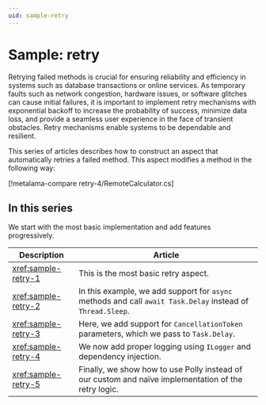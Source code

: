```yaml
---
uid: sample-retry
---
```


# Sample: retry

Retrying failed methods is crucial for ensuring reliability and efficiency in systems such as database transactions or online services. As temporary faults such as network congestion, hardware issues, or software glitches can cause initial failures, it is important to implement retry mechanisms with exponential backoff to increase the probability of success, minimize data loss, and provide a seamless user experience in the face of transient obstacles. Retry mechanisms enable systems to be dependable and resilient.

This series of articles describes how to construct an aspect that automatically retries a failed method. This aspect modifies a method in the following way:

[!metalama-compare retry-4/RemoteCalculator.cs]

## In this series

We start with the most basic implementation and add features progressively.

| Description | Article |
|-------------|---------|
| <xref:sample-retry-1> | This is the most basic retry aspect. |
| <xref:sample-retry-2> | In this example, we add support for `async` methods and call `await Task.Delay` instead of `Thread.Sleep`. |
| <xref:sample-retry-3> | Here, we add support for `CancellationToken` parameters, which we pass to `Task.Delay`. |
| <xref:sample-retry-4> | We now add proper logging using `ILogger` and dependency injection. |
| <xref:sample-retry-5> | Finally, we show how to use Polly instead of our custom and naïve implementation of the retry logic. |
